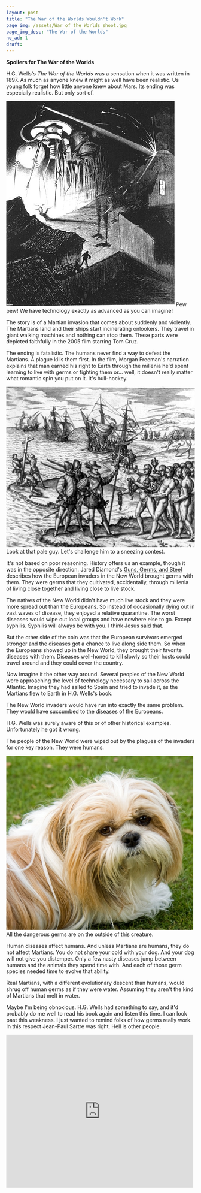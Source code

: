 ```yaml
---
layout: post
title: "The War of the Worlds Wouldn't Work"
page_img: /assets/War_of_the_Worlds_shoot.jpg
page_img_desc: "The War of the Worlds"
no_ad: 1
draft: 
---
```


<b>Spoilers for The War of the Worlds</b>

H.G. Wells's <i>The War of the Worlds</i> was a sensation when it was written in 1897. As much as anyone knew it might as well have been realistic. Us young folk forget how little anyone knew about Mars. Its ending was especially realistic. But only sort of.

<div class="illustration">
    <img src="/assets/Alvim-correa12.jpg"/>
    Pew pew! We have technology exactly as advanced as you can imagine!
</div>

The story is of a Martian invasion that comes about suddenly and violently. The Martians land and their ships start incinerating onlookers. They travel in giant walking machines and nothing can stop them. These parts were depicted faithfully in the 2005 film starring Tom Cruz.

The ending is fatalistic. The humans never find a way to defeat the Martians. A plague kills them first. In the film, Morgan Freeman's narration explains that man earned his right to Earth through the millenia he'd spent learning to live with germs or fighting them or... well, it doesn't really matter what romantic spin you put on it. It's bull-hockey.

<div class="illustration">
    <img src="/assets/512px-Columbus_landing_on_Hispaniola_adj.jpg"/>
    Look at that pale guy. Let's challenge him to a sneezing contest.
</div>

It's not based on poor reasoning. History offers us an example, though it was in the opposite direction. Jared Diamond's <a href="http://www.amazon.com/Guns-Germs-Steel-Fates-Societies/dp/0393317552?tag=dankuck-20">Guns, Germs, and Steel</a> describes how the European invaders in the New World brought germs with them. They were germs that they cultivated, accidentally, through millenia of living close together and living close to live stock.

The natives of the New World didn't have much live stock and they were more spread out than the Europeans. So instead of occasionally dying out in vast waves of disease, they enjoyed a relative quarantine. The worst diseases would wipe out local groups and have nowhere else to go. Except syphilis. Syphilis will always be with you. I think Jesus said that.

But the other side of the coin was that the European survivors emerged stronger and the diseases got a chance to live along side them. So when the Europeans showed up in the New World, they brought their favorite diseases with them. Diseases well-honed to kill slowly so their hosts could travel around and they could cover the country.

Now imagine it the other way around. Several peoples of the New World were approaching the level of technology necessary to sail across the Atlantic. Imagine they had sailed to Spain and tried to invade it, as the Martians flew to Earth in H.G. Wells's book.

The New World invaders would have run into exactly the same problem. They would have succumbed to the diseases of the Europeans.

H.G. Wells was surely aware of this or of other historical examples. Unfortunately he got it wrong.

The people of the New World were wiped out by the plagues of the invaders for one key reason. They were humans.

<div class="illustration">
    <img src="/assets/doggerms.jpg"/>
    All the dangerous germs are on the outside of this creature.
</div>

Human diseases affect humans. And unless Martians are humans, they do not affect Martians. You do not share your cold with your dog. And your dog will not give you distemper. Only a few nasty diseases jump between humans and the animals they spend time with. And each of those germ species needed time to evolve that ability.

Real Martians, with a different evolutionary descent than humans, would shrug off human germs as if they were water. Assuming they aren't the kind of Martians that melt in water.

Maybe I'm being obnoxious. H.G. Wells had something to say, and it'd probably do me well to read his book again and listen this time. I can look past this weakness. I just wanted to remind folks of how germs really work. In this respect Jean-Paul Sartre was right. Hell is other people.

<iframe src="https://www.facebook.com/plugins/post.php?href=https%3A%2F%2Fwww.facebook.com%2Fdankuck%2Fposts%2F10209566994465976&width=500" width="500" height="408" style="border:none;overflow:hidden" scrolling="no" frameborder="0" allowTransparency="true"></iframe>
